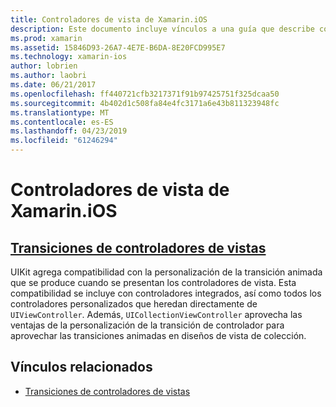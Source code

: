 ```yaml
---
title: Controladores de vista de Xamarin.iOS
description: Este documento incluye vínculos a una guía que describe cómo personalizar las transiciones animadas entre controladores de vista en Xamarin.iOS.
ms.prod: xamarin
ms.assetid: 15846D93-26A7-4E7E-B6DA-8E20FCD995E7
ms.technology: xamarin-ios
author: lobrien
ms.author: laobri
ms.date: 06/21/2017
ms.openlocfilehash: ff440721cfb3217371f91b97425751f325dcaa50
ms.sourcegitcommit: 4b402d1c508fa84e4fc3171a6e43b811323948fc
ms.translationtype: MT
ms.contentlocale: es-ES
ms.lasthandoff: 04/23/2019
ms.locfileid: "61246294"
---
```

# <a name="view-controllers-in-xamarinios"></a>Controladores de vista de Xamarin.iOS

## <a name="view-controller-transitionstransitionsmd"></a>[Transiciones de controladores de vistas](transitions.md)

UIKit agrega compatibilidad con la personalización de la transición animada que se produce cuando se presentan los controladores de vista. Esta compatibilidad se incluye con controladores integrados, así como todos los controladores personalizados que heredan directamente de `UIViewController`. Además, `UICollectionViewController` aprovecha las ventajas de la personalización de la transición de controlador para aprovechar las transiciones animadas en diseños de vista de colección.

## <a name="related-links"></a>Vínculos relacionados

- [Transiciones de controladores de vistas](~/ios/user-interface/ios-ui/view-controllers/transitions.md)
